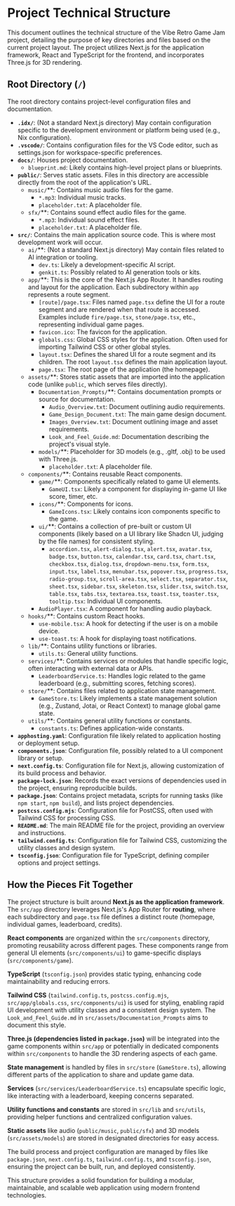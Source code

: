 # Project Technical Structure

This document outlines the technical structure of the Vibe Retro Game Jam project, detailing the purpose of key directories and files based on the current project layout. The project utilizes Next.js for the application framework, React and TypeScript for the frontend, and incorporates Three.js for 3D rendering.

## Root Directory (`/`)

The root directory contains project-level configuration files and documentation.

*   **`.idx/`**: (Not a standard Next.js directory) May contain configuration specific to the development environment or platform being used (e.g., Nix configuration).
*   **`.vscode/`**: Contains configuration files for the VS Code editor, such as settings.json for workspace-specific preferences.
*   **`docs/`**: Houses project documentation.
    *   `blueprint.md`: Likely contains high-level project plans or blueprints.
*   **`public/`**: Serves static assets. Files in this directory are accessible directly from the root of the application's URL.
    *   `music/`**: Contains music audio files for the game.
        *   `*.mp3`: Individual music tracks.
        *   `placeholder.txt`: A placeholder file.
    *   `sfx/`**: Contains sound effect audio files for the game.
        *   `*.mp3`: Individual sound effect files.
        *   `placeholder.txt`: A placeholder file.
*   **`src/`**: Contains the main application source code. This is where most development work will occur.
    *   `ai/`**: (Not a standard Next.js directory) May contain files related to AI integration or tooling.
        *   `dev.ts`: Likely a development-specific AI script.
        *   `genkit.ts`: Possibly related to AI generation tools or kits.
    *   `app/`**: This is the core of the Next.js App Router. It handles routing and layout for the application. Each subdirectory within `app` represents a route segment.
        *   `[route]/page.tsx`: Files named `page.tsx` define the UI for a route segment and are rendered when that route is accessed. Examples include `fire/page.tsx`, `stone/page.tsx`, etc., representing individual game pages.
        *   `favicon.ico`: The favicon for the application.
        *   `globals.css`: Global CSS styles for the application. Often used for importing Tailwind CSS or other global styles.
        *   `layout.tsx`: Defines the shared UI for a route segment and its children. The root `layout.tsx` defines the main application layout.
        *   `page.tsx`: The root page of the application (the homepage).
    *   `assets/`**: Stores static assets that are imported into the application code (unlike `public`, which serves files directly).
        *   `Documentation_Prompts/`**: Contains documentation prompts or source for documentation.
            *   `Audio_Overview.txt`: Document outlining audio requirements.
            *   `Game_Design_Document.txt`: The main game design document.
            *   `Images_Overview.txt`: Document outlining image and asset requirements.
            *   `Look_and_Feel_Guide.md`: Documentation describing the project's visual style.
        *   `models/`**: Placeholder for 3D models (e.g., .gltf, .obj) to be used with Three.js.
            *   `placeholder.txt`: A placeholder file.
    *   `components/`**: Contains reusable React components.
        *   `game/`**: Components specifically related to game UI elements.
            *   `GameUI.tsx`: Likely a component for displaying in-game UI like score, timer, etc.
        *   `icons/`**: Components for icons.
            *   `GameIcons.tsx`: Likely contains icon components specific to the game.
        *   `ui/`**: Contains a collection of pre-built or custom UI components (likely based on a UI library like Shadcn UI, judging by the file names) for consistent styling.
            *   `accordion.tsx`, `alert-dialog.tsx`, `alert.tsx`, `avatar.tsx`, `badge.tsx`, `button.tsx`, `calendar.tsx`, `card.tsx`, `chart.tsx`, `checkbox.tsx`, `dialog.tsx`, `dropdown-menu.tsx`, `form.tsx`, `input.tsx`, `label.tsx`, `menubar.tsx`, `popover.tsx`, `progress.tsx`, `radio-group.tsx`, `scroll-area.tsx`, `select.tsx`, `separator.tsx`, `sheet.tsx`, `sidebar.tsx`, `skeleton.tsx`, `slider.tsx`, `switch.tsx`, `table.tsx`, `tabs.tsx`, `textarea.tsx`, `toast.tsx`, `toaster.tsx`, `tooltip.tsx`: Individual UI components.
        *   `AudioPlayer.tsx`: A component for handling audio playback.
    *   `hooks/`**: Contains custom React hooks.
        *   `use-mobile.tsx`: A hook for detecting if the user is on a mobile device.
        *   `use-toast.ts`: A hook for displaying toast notifications.
    *   `lib/`**: Contains utility functions or libraries.
        *   `utils.ts`: General utility functions.
    *   `services/`**: Contains services or modules that handle specific logic, often interacting with external data or APIs.
        *   `LeaderboardService.ts`: Handles logic related to the game leaderboard (e.g., submitting scores, fetching scores).
    *   `store/`**: Contains files related to application state management.
        *   `GameStore.ts`: Likely implements a state management solution (e.g., Zustand, Jotai, or React Context) to manage global game state.
    *   `utils/`**: Contains general utility functions or constants.
        *   `constants.ts`: Defines application-wide constants.
*   **`apphosting.yaml`**: Configuration file likely related to application hosting or deployment setup.
*   **`components.json`**: Configuration file, possibly related to a UI component library or setup.
*   **`next.config.ts`**: Configuration file for Next.js, allowing customization of its build process and behavior.
*   **`package-lock.json`**: Records the exact versions of dependencies used in the project, ensuring reproducible builds.
*   **`package.json`**: Contains project metadata, scripts for running tasks (like `npm start`, `npm build`), and lists project dependencies.
*   **`postcss.config.mjs`**: Configuration file for PostCSS, often used with Tailwind CSS for processing CSS.
*   **`README.md`**: The main README file for the project, providing an overview and instructions.
*   **`tailwind.config.ts`**: Configuration file for Tailwind CSS, customizing the utility classes and design system.
*   **`tsconfig.json`**: Configuration file for TypeScript, defining compiler options and project settings.

## How the Pieces Fit Together

The project structure is built around **Next.js as the application framework**. The `src/app` directory leverages Next.js's App Router for **routing**, where each subdirectory and `page.tsx` file defines a distinct route (homepage, individual games, leaderboard, credits).

**React components** are organized within the `src/components` directory, promoting reusability across different pages. These components range from general UI elements (`src/components/ui`) to game-specific displays (`src/components/game`).

**TypeScript** (`tsconfig.json`) provides static typing, enhancing code maintainability and reducing errors.

**Tailwind CSS** (`tailwind.config.ts`, `postcss.config.mjs`, `src/app/globals.css`, `src/components/ui`) is used for styling, enabling rapid UI development with utility classes and a consistent design system. The `Look_and_Feel_Guide.md` in `src/assets/Documentation_Prompts` aims to document this style.

**Three.js (dependencies listed in `package.json`)** will be integrated into the game components within `src/app` or potentially in dedicated components within `src/components` to handle the 3D rendering aspects of each game.

**State management** is handled by files in `src/store` (`GameStore.ts`), allowing different parts of the application to share and update game data.

**Services** (`src/services/LeaderboardService.ts`) encapsulate specific logic, like interacting with a leaderboard, keeping concerns separated.

**Utility functions and constants** are stored in `src/lib` and `src/utils`, providing helper functions and centralized configuration values.

**Static assets** like audio (`public/music`, `public/sfx`) and 3D models (`src/assets/models`) are stored in designated directories for easy access.

The build process and project configuration are managed by files like `package.json`, `next.config.ts`, `tailwind.config.ts`, and `tsconfig.json`, ensuring the project can be built, run, and deployed consistently.

This structure provides a solid foundation for building a modular, maintainable, and scalable web application using modern frontend technologies.
